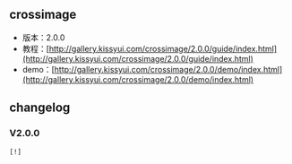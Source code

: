 ## crossimage

* 版本：2.0.0
* 教程：[http://gallery.kissyui.com/crossimage/2.0.0/guide/index.html](http://gallery.kissyui.com/crossimage/2.0.0/guide/index.html)
* demo：[http://gallery.kissyui.com/crossimage/2.0.0/demo/index.html](http://gallery.kissyui.com/crossimage/2.0.0/demo/index.html)

## changelog

### V2.0.0

    [!]


